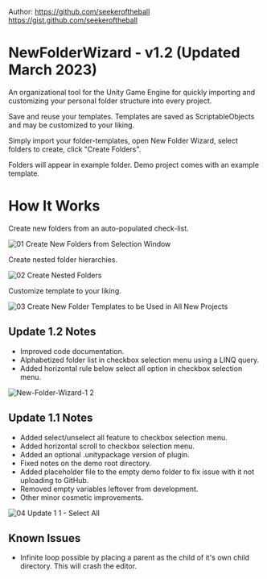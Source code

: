 Author: https://github.com/seekeroftheball    https://gist.github.com/seekeroftheball

# NewFolderWizard - v1.2 (Updated March 2023)
An organizational tool for the Unity Game Engine for quickly importing and customizing your personal folder structure into every project.

Save and reuse your templates. Templates are saved as ScriptableObjects and may be customized to your liking. 

Simply import your folder-templates, open New Folder Wizard, select folders to create, click "Create Folders". 

Folders will appear in example folder. Demo project comes with an example template.


# How It Works

Create new folders from an auto-populated check-list.

![01 Create New Folders from Selection Window](https://user-images.githubusercontent.com/8204808/217860073-61ffd324-e091-40af-a7e2-b9ce657b205f.gif)



Create nested folder hierarchies.

![02 Create Nested Folders](https://user-images.githubusercontent.com/8204808/217860113-19f4af49-ffb1-47f8-b768-8246207943d6.gif)



Customize template to your liking.

![03 Create New Folder Templates to be Used in All New Projects](https://user-images.githubusercontent.com/8204808/217860142-8d9217cc-448a-45f4-8030-69eaa96494f8.gif)

## Update 1.2 Notes

- Improved code documentation.
- Alphabetized folder list in checkbox selection menu using a LINQ query.
- Added horizontal rule below select all option in checkbox selection menu.

![New-Folder-Wizard-1 2](https://user-images.githubusercontent.com/8204808/221923595-a1d5db3d-196c-401a-a49b-2aa7adc9ddc8.png)

## Update 1.1 Notes

- Added select/unselect all feature to checkbox selection menu.
- Added horizontal scroll to checkbox selection menu.
- Added an optional .unitypackage version of plugin.
- Fixed notes on the demo root directory.
- Added placeholder file to the empty demo folder to fix issue with it not uploading to GitHub.
- Removed empty variables leftover from development.
- Other minor cosmetic improvements.

![04 Update 1 1 - Select All](https://user-images.githubusercontent.com/8204808/218281092-0e09c2fb-9853-473b-a214-2800c2c1fc6d.gif)

## Known Issues
- Infinite loop possible by placing a parent as the child of it's own child directory. This will crash the editor.
